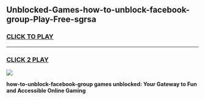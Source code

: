 
## Unblocked-Games-how-to-unblock-facebook-group-Play-Free-sgrsa
<h3>
<a href="https://premium76.site?title=how-to-unblock-facebook-group&ref=20M">CLICK TO PLAY</a></h3>
<hr>

<h3>
<a href="https://premium76.site?title=how-to-unblock-facebook-group&ref=20M">CLICK 2 PLAY</a>
  
</h3>

<a href="https://premium76.site?title=how-to-unblock-facebook-group&ref=19M"><img src="https://clearcache.store/games.png"></a>


**how-to-unblock-facebook-group games unblocked: Your Gateway to Fun and Accessible Online Gaming**
